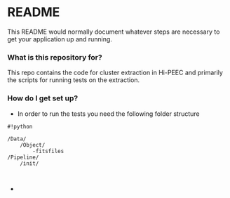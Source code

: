 # README #

This README would normally document whatever steps are necessary to get your application up and running.

### What is this repository for? ###
This repo contains the code for cluster extraction in Hi-PEEC and primarily the scripts for running tests on the extraction.

### How do I get set up? ###

* In order to run the tests you need the following folder structure
```
#!python

/Data/
    /Object/
        -fitsfiles
/Pipeline/
    /init/

    
```


- 